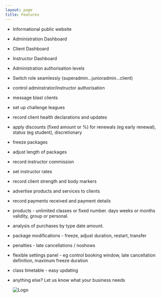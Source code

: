 ```yaml
---
layout: page
title: Features
---
```


- Informational public website
- Administration Dashboard
- Client Dashboard
- Instructor Dashboard
- Administration authorisation levels
- Switch role seamlessly (superadmin...junioradmin...client)
- control adminstrator/instructor authorisation
- message blast clients
- set up challenge leagues
- record client health declarations and updates
- apply discounts (fixed amount or %) for renewals (eg early renewal), status (eg student), discretionary
- freeze packages
- adjust length of packages
- record instructor commission
- set instructor rates
- record client strength and body markers
- advertise products and services to clients
- record payments received and payment details
- products - unlimited classes or fixed number. days weeks or months validity, group or personal.
- analysis of purchases by type date amount.
- package modifications - freeze, adjust duration, restart, transfer
- penalties - late cancellations / noshows
- flexible settings panel - eg control booking window, late cancellation definition, maximum freeze duration
- class timetable - easy updating
- anything else? Let us know what your business needs

  <img class= 'feature' src="<%= relative_url '/images/purchase_analysis.png' %>" alt="Logo" />